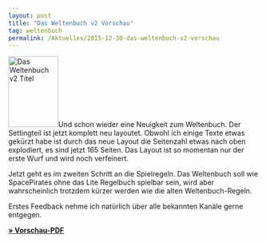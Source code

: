 ```yaml
---
layout: post
title: "Das Weltenbuch v2 Vorschau"
tag: weltenbuch
permalink: /Aktuelles/2015-12-30-das-weltenbuch-v2-vorschau
---
```


<p><img alt="Das Weltenbuch v2 Titel" class="floatleft" height="142" src="/www/weltenbuch/titel/DasWeltenbuchV2-tn.png" width="100" />Und schon wieder eine Neuigkeit zum Weltenbuch. Der Settingteil ist jetzt komplett neu layoutet. Obwohl ich einige Texte etwas gek&uuml;rzt habe ist durch das neue Layout die Seitenzahl etwas nach oben explodiert, es sind jetzt 165 Seiten. Das Layout ist so momentan nur der erste Wurf und wird noch verfeinert.</p>
<p>Jetzt geht es im zweiten Schritt an die Spielregeln. Das Weltenbuch soll wie SpacePirates ohne das Lite Regelbuch spielbar sein, wird aber wahrscheinlich trotzdem k&uuml;rzer werden wie die alten Weltenbuch-Regeln.</p>
<p>Erstes Feedback nehme ich nat&uuml;rlich &uuml;ber alle bekannten Kan&auml;le gerne entgegen.</p>
<p><strong><a href="/regelwerkv2/">&raquo; Vorschau-PDF</a></strong></p>

